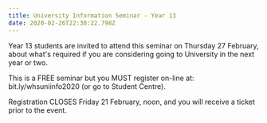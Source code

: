 ```yaml
---
title: University Information Seminar - Year 13
date: 2020-02-26T22:30:22.798Z
---
```

Year 13 students are invited to attend this seminar on Thursday 27 February, about what's required if you are considering going to University in the next year or two.  

This is a FREE seminar but you MUST register on-line at: bit.ly/whsuniinfo2020 (or go to Student Centre).  

Registration CLOSES Friday 21 February, noon, and you will receive a ticket prior to the event.
